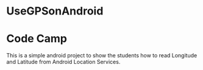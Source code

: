 UseGPSonAndroid
===============
Code Camp
=========

This is a simple android project to show the students how to read Longitude and Latitude from Android Location Services.
